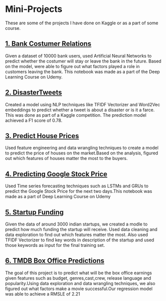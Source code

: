 # Mini-Projects

These are some of the projects I have done on Kaggle or as a part of some course.

## [1. Bank Costumer Relations](https://github.com/ApurvGude/Mini-Projects/tree/master/BankCustomerPrediction)

Given a dataset of 10000 bank users, used Artificial Neural Networks to predict whether the costumer will stay or leave the bank in the future. Based on the model, were able to figure out what factors played a role in customers leaving the bank. This notebook was made as a part of the Deep Learning Course on Udemy.

## [2. DisasterTweets](https://github.com/ApurvGude/Mini-Projects/tree/master/DisasterTweetsNLP)

Created a model using NLP techniques like TFIDF Vectorizer and Word2Vec embeddings to predict whether a tweet is about a disaster or is it a farce. This was done as part of a Kaggle competition. The prediction model achieved a F1 score of 0.78.

## [3. Predict House Prices](https://github.com/ApurvGude/Mini-Projects/tree/master/Predict%20house%20prices)

Used feature engineering and data wrangling techniques to create a model to predict the price of houses on the market.Based on the analysis, figured out which features of houses matter the most to the buyers.

## [4. Predicting Google Stock Price](https://github.com/ApurvGude/Mini-Projects/tree/master/Predicting%20Google%20Stock%20Price)

Used Time series forecasting techniques such as LSTMs and GRUs to predict the Google Stock Price for the next two days.This notebook was made as a part of Deep Learning Course on Udemy

## [5. Startup Funding](https://github.com/ApurvGude/Mini-Projects/tree/master/Startup_funding)

Given the data of around 3000 indian startups, we created a modle to predict how much funding the startup will receive. Used data cleaning and data exploration to find out which features matter the most. Also used TFIDF Vectorizer to find key words in description of the startup and used those keywords as input for the final training set.

## [6. TMDB Box Office Predictions](https://github.com/ApurvGude/Mini-Projects/tree/master/TMDB%20Box%20office%20predictions)

The goal of this project is to predict what will be the box office earnings given features such as budget, genres,cast,crew, release language and popularity.Using data exploration and data wrangling techniques, we also figured out what factors make a movie successful.Our regression model was able to achieve a RMSLE of 2.21
